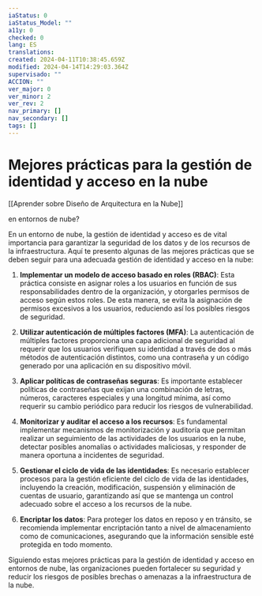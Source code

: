 ```yaml
---
iaStatus: 0
iaStatus_Model: ""
a11y: 0
checked: 0
lang: ES
translations: 
created: 2024-04-11T10:38:45.659Z
modified: 2024-04-14T14:29:03.364Z
supervisado: ""
ACCION: ""
ver_major: 0
ver_minor: 2
ver_rev: 2
nav_primary: []
nav_secondary: []
tags: []
---
```

# Mejores prácticas para la gestión de identidad y acceso en la nube

[[Aprender sobre Diseño de Arquitectura en la Nube]]

 en entornos de nube?

En un entorno de nube, la gestión de identidad y acceso es de vital importancia para garantizar la seguridad de los datos y de los recursos de la infraestructura. Aquí te presento algunas de las mejores prácticas que se deben seguir para una adecuada gestión de identidad y acceso en la nube:

1. **Implementar un modelo de acceso basado en roles (RBAC)**: Esta práctica consiste en asignar roles a los usuarios en función de sus responsabilidades dentro de la organización, y otorgarles permisos de acceso según estos roles. De esta manera, se evita la asignación de permisos excesivos a los usuarios, reduciendo así los posibles riesgos de seguridad.

2. **Utilizar autenticación de múltiples factores (MFA)**: La autenticación de múltiples factores proporciona una capa adicional de seguridad al requerir que los usuarios verifiquen su identidad a través de dos o más métodos de autenticación distintos, como una contraseña y un código generado por una aplicación en su dispositivo móvil.

3. **Aplicar políticas de contraseñas seguras**: Es importante establecer políticas de contraseñas que exijan una combinación de letras, números, caracteres especiales y una longitud mínima, así como requerir su cambio periódico para reducir los riesgos de vulnerabilidad.

4. **Monitorizar y auditar el acceso a los recursos**: Es fundamental implementar mecanismos de monitorización y auditoría que permitan realizar un seguimiento de las actividades de los usuarios en la nube, detectar posibles anomalías o actividades maliciosas, y responder de manera oportuna a incidentes de seguridad.

5. **Gestionar el ciclo de vida de las identidades**: Es necesario establecer procesos para la gestión eficiente del ciclo de vida de las identidades, incluyendo la creación, modificación, suspensión y eliminación de cuentas de usuario, garantizando así que se mantenga un control adecuado sobre el acceso a los recursos de la nube.

6. **Encriptar los datos**: Para proteger los datos en reposo y en tránsito, se recomienda implementar encriptación tanto a nivel de almacenamiento como de comunicaciones, asegurando que la información sensible esté protegida en todo momento.

Siguiendo estas mejores prácticas para la gestión de identidad y acceso en entornos de nube, las organizaciones pueden fortalecer su seguridad y reducir los riesgos de posibles brechas o amenazas a la infraestructura de la nube.
